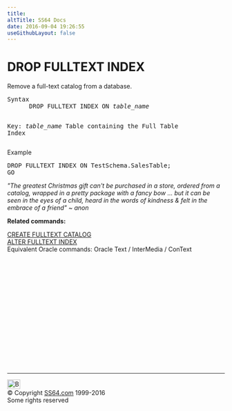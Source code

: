 ```yaml
---
title:
altTitle: SS64 Docs
date: 2016-09-04 19:26:55
useGithubLayout: false
---
```

<!-- #BeginLibraryItem "/Library/head_sql.lbi" --><!-- #EndLibraryItem --><h1>DROP FULLTEXT INDEX</h1>
<p>Remove a full-text catalog from a database. </p>
<pre>Syntax
      DROP FULLTEXT INDEX ON <i>table_name</i>

Key:
    <i>table_name</i>  Table containing the Full Table Index</pre> 
<p>Example</p>
<pre>DROP FULLTEXT INDEX ON TestSchema.SalesTable;<br>GO</pre>
<p class="quote"><i>"The greatest Christmas gift can't be purchased in a store, ordered from a
  catalog, wrapped in a pretty package with a fancy bow ... but it can be seen
  in the eyes of a child, heard in the words of kindness &amp; felt in the embrace
of a friend" ~ anon </i></p>
<p><b>Related commands:</b></p>
<p>  <a href="fulltextcat_c.html">CREATE FULLTEXT CATALOG</a><br>
  <a href="fulltext_a.html">ALTER FULLTEXT INDEX</a><br>
  Equivalent Oracle commands:  Oracle Text / InterMedia / ConText </p><!-- #BeginLibraryItem "/Library/foot_sql.lbi" --><p>
<!-- ss64-sql -->
<ins class="adsbygoogle" style="display:inline-block;width:300px;height:250px" data-ad-client="ca-pub-6140977852749469" data-ad-slot="6953563613"></ins>
<script>
(adsbygoogle = window.adsbygoogle || []).push({});
</script></p>
<hr>
<div id="bl" class="footer"><a href="fulltext_d.html#"><img src="../images/top.png" width="30" height="22" alt="Back to the Top"></a></div>
<div id="br" class="footer, tagline">© Copyright <a href="http://ss64.com/">SS64.com</a> 1999-2016<br>
Some rights reserved</div><!-- #EndLibraryItem -->

